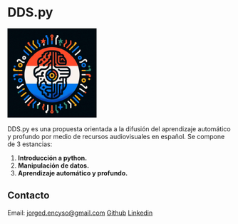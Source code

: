 # DDS.py

<img src="https://github.com/Data-Driven-Science-py/.github/raw/main/source/logo.png" width="200" height="200">

DDS.py es una propuesta orientada a la difusión del aprendizaje automático y profundo por medio de recursos audiovisuales en español. Se compone de 3 estancias:

1. **Introducción a python.**
2. **Manipulación de datos.**
3. **Aprendizaje automático y profundo.**

## Contacto
Email: jorged.encyso@gmail.com
[Github](https://github.com/Jorgedavyd)
[Linkedin](www.linkedin.com/in/jorge-david-enciso-martínez-149977265)
